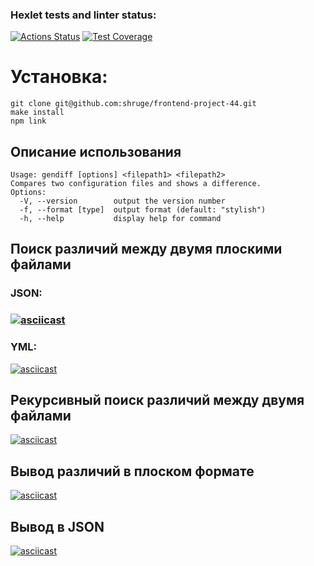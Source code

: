 ### Hexlet tests and linter status:
[![Actions Status](https://github.com/shruge/frontend-project-46/actions/workflows/hexlet-check.yml/badge.svg)](https://github.com/shruge/frontend-project-46/actions)	[![Test Coverage](https://api.codeclimate.com/v1/badges/cf4213c75fcbadac78cc/test_coverage)](https://codeclimate.com/github/shruge/frontend-project-46/test_coverage)

<h1>Установка:</h1>

```
git clone git@github.com:shruge/frontend-project-44.git
make install
npm link
```

<h2>Описание использования</h2>

```
Usage: gendiff [options] <filepath1> <filepath2>
Compares two configuration files and shows a difference.
Options:
  -V, --version        output the version number
  -f, --format [type]  output format (default: "stylish")
  -h, --help           display help for command
```

<h2>Поиск различий между двумя плоскими файлами</h2>
<h3>JSON:<h3>

[![asciicast](https://asciinema.org/a/7LMrpJiZIXEcwqbFfl1nevXMB.svg)](https://asciinema.org/a/7LMrpJiZIXEcwqbFfl1nevXMB)

<h3>YML:</h3>

[![asciicast](https://asciinema.org/a/moRBLzKrPoEUXS89LaN7fGIBl.svg)](https://asciinema.org/a/moRBLzKrPoEUXS89LaN7fGIBl)

<h2>Рекурсивный поиск различий между двумя файлами</h2>

[![asciicast](https://asciinema.org/a/My8OzKlr62ZBFEUqpXRnMcWgp.svg)](https://asciinema.org/a/My8OzKlr62ZBFEUqpXRnMcWgp)

<h2>Вывод различий в плоском формате</h2>

[![asciicast](https://asciinema.org/a/J5eA69Bd6kZPStRlJMDriGIZW.svg)](https://asciinema.org/a/J5eA69Bd6kZPStRlJMDriGIZW)

<h2>Вывод в JSON</h2>

[![asciicast](https://asciinema.org/a/LTZRHz3w80OgMagzWH6xmKQGe.svg)](https://asciinema.org/a/LTZRHz3w80OgMagzWH6xmKQGe)
